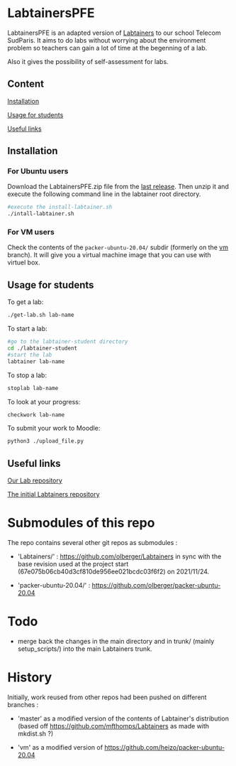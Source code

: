 # LabtainersPFE

LabtainersPFE is an adapted version of [Labtainers](https://github.com/mfthomps/Labtainers) to our school Telecom SudParis. 
It aims to do labs without worrying about the environment problem so teachers can gain a lot of time at the begenning of a lab.

Also it gives the possibility of self-assessment for labs. 
## Content
[Installation](#installation)

[Usage for students](#usage-for-students)

[Useful links](#useful-links)


## Installation 
### For Ubuntu users
Download the LabtainersPFE.zip file from the [last release](https://github.com/IlyesBenighil/LabtainersPFE/releases/latest).
Then unzip it and execute the following command line in the labtainer root directory.

```bash
#execute the install-labtainer.sh
./intall-labtainer.sh
```
### For VM users
Check the contents of the `packer-ubuntu-20.04/` subdir (formerly on the [vm](https://github.com/IlyesBenighil/LabtainersPFE/tree/vm) branch). It will give you a virtual machine image that you can use with virtuel box.

## Usage for students

To get a lab:
```bash
./get-lab.sh lab-name
```
To start a lab:
```bash
#go to the labtainer-student directory
cd ./labtainer-student
#start the lab
labtainer lab-name
```
To stop a lab:
```bash
stoplab lab-name
```
To look at your progress:
```bash
checkwork lab-name
```
To submit your work to Moodle:
```bash
python3 ./upload_file.py
```

## Useful links
[Our Lab repository](https://github.com/Ironem/LabsPFE) 

[The initial Labtainers repository](https://github.com/mfthomps/Labtainers)

# Submodules of this repo

The repo contains several other git repos as submodules :

- 'Labtainers/' : https://github.com/olberger/Labtainers in sync with the base revision used at the project start (67e075b06cb40d3cf810de956ee021bcdc03f6f2) on 2021/11/24.

- 'packer-ubuntu-20.04/' : https://github.com/olberger/packer-ubuntu-20.04

# Todo

- merge back the changes in the main directory and in trunk/ (mainly setup_scripts/) into the main Labtainers trunk.

# History

Initially, work reused from other repos had been pushed on different
branches :

 - 'master' as a modified version of the contents of Labtainer's distribution (based off https://github.com/mfthomps/Labtainers as made with mkdist.sh ?)

 - 'vm' as a modified version of https://github.com/heizo/packer-ubuntu-20.04
